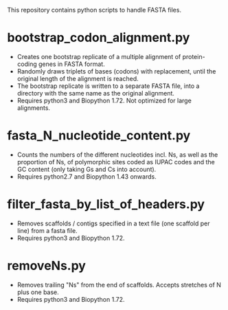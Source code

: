 This repository contains python scripts to handle FASTA files.

# bootstrap_codon_alignment.py
- Creates one bootstrap replicate of a multiple alignment of protein-coding genes in FASTA format.
- Randomly draws triplets of bases (codons) with replacement, until the original length of the alignment is reached.
- The bootstrap replicate is written to a separate FASTA file, into a directory with the same name as the original alignment.
- Requires python3 and Biopython 1.72. Not optimized for large alignments.

# fasta_N_nucleotide_content.py
- Counts the numbers of the different nucleotides incl. Ns, as well as the proportion of Ns, of polymorphic sites coded as IUPAC codes and the GC content (only taking Gs and Cs into account). 
- Requires python2.7 and Biopython 1.43 onwards.

# filter_fasta_by_list_of_headers.py
- Removes scaffolds / contigs specified in a text file (one scaffold per line) from a fasta file.
- Requires python3 and Biopython 1.72.

# removeNs.py
- Removes trailing "Ns" from the end of scaffolds. Accepts stretches of N plus one base.
- Requires python3 and Biopython 1.72.
